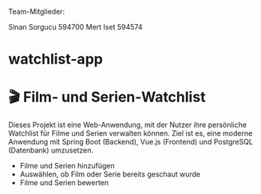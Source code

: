 Team-Mitglieder:

Sinan Sorgucu 594700
Mert Iset 594574


# watchlist-app
# 🎬 Film- und Serien-Watchlist

Dieses Projekt ist eine Web-Anwendung, mit der Nutzer ihre persönliche Watchlist für Filme und Serien verwalten können. Ziel ist es, eine moderne Anwendung mit Spring Boot (Backend), Vue.js (Frontend) und PostgreSQL (Datenbank) umzusetzen.

- Filme und Serien hinzufügen
- Auswählen, ob Film oder Serie bereits geschaut wurde
- Filme und Serien bewerten
